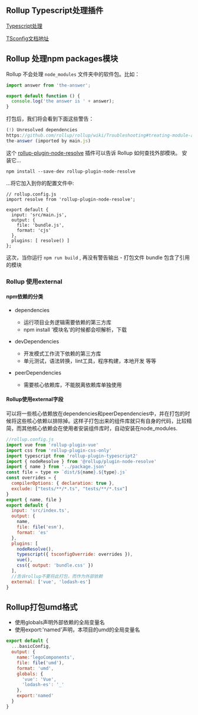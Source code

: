## Rollup Typescript处理插件

[Typescript处理](https://github.com/ezolenko/rollup-plugin-typescript2)

[TSconfig文档地址](https://www.typescriptlang.org/zh/tsconfig)

## Rollup 处理npm packages模块

Rollup 不会处理 `node_modules` 文件夹中的软件包。比如：

```javascript
import answer from 'the-answer';

export default function () {
  console.log('the answer is ' + answer);
}
```

打包后，我们将会看到下面这些警告：

```javascript
(!) Unresolved dependencies
https://github.com/rollup/rollup/wiki/Troubleshooting#treating-module-as-external-dependency
the-answer (imported by main.js)
```

这个 [rollup-plugin-node-resolve](https://github.com/rollup/rollup-plugin-node-resolve) 插件可以告诉 Rollup 如何查找外部模块。 安装它...

```
npm install --save-dev rollup-plugin-node-resolve
```

...将它加入到你的配置文件中:

```
// rollup.config.js
import resolve from 'rollup-plugin-node-resolve';

export default {
  input: 'src/main.js',
  output: {
    file: 'bundle.js',
    format: 'cjs'
  },
  plugins: [ resolve() ]
};
```

这次，当你运行 `npm run build` , 再没有警告输出 - 打包文件 bundle 包含了引用的模块

### Rollup 使用external

#### npm依赖的分类

- dependencies

  - 运行项目业务逻辑需要依赖的第三方库
  - npm install '模块名'的时候都会呗解析，下载
- devDependencies

  - 开发模式工作流下依赖的第三方库
  - 单元测试，语法转换，lint工具，程序构建，本地开发 等等
- peerDependencies

  - 需要核心依赖库，不能脱离依赖库单独使用

#### Rollup使用external字段

可以将一些核心依赖放在dependencies和peerDependencies中，并在打包的时候将这些核心依赖以排除掉。这样子打包出来的组件库就只有自身的代码，比较精简，而其他核心依赖会在使用者安装组件库时，自动安装在node_modules.

```js
//rollup.config.js 
import vue from 'rollup-plugin-vue'
import css from 'rollup-plugin-css-only'
import typescript from 'rollup-plugin-typescript2'
import { nodeResolve } from '@rollup/plugin-node-resolve'
import { name } from '../package.json'
const file = type => `dist/${name}.${type}.js`
const overrides = {
  compilerOptions: { declaration: true },
  exclude: ["tests/**/*.ts", "tests/**/*.tsx"]
}
export { name, file }
export default {
  input: 'src/index.ts',
  output: {
    name,
    file: file('esm'),
    format: 'es'
  },
  plugins: [
    nodeResolve(),
    typescript({ tsconfigOverride: overrides }),
    vue(),
    css({ output: 'bundle.css' })
  ],
  //告诉rollup不要将此打包，而作为外部依赖
  external: ['vue', 'lodash-es']
}
```

## Rollup打包umd格式

- 使用globals声明外部依赖的全局变量名
- 使用export:'named'声明，本项目的umd的全局变量名

```javascript
export default {
  ...basicConfig,
  output: {
    name:'legoComponents',
    file: file('umd'),
    format: 'umd',
    globals: {
      'vue': 'Vue',
      'lodash-es': '_'
    },
    export:'named'
  }
}
```
